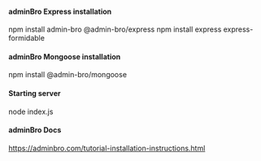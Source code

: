 #### adminBro Express installation
npm install admin-bro @admin-bro/express 
npm install express express-formidable 

#### adminBro Mongoose installation 
npm install @admin-bro/mongoose 

#### Starting server 
node index.js 

#### adminBro Docs 
https://adminbro.com/tutorial-installation-instructions.html 